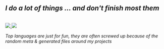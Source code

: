 ## *I do a lot of things ... and don't finish most them*

<br />
  
<a href="https://github.com/anuraghazra/github-readme-stats">
  <img src="https://github-readme-stats.vercel.app/api?username=niraami&count_private=true&theme=nightowl&custom_title=How%20much%20I%27ve%20overworked%20myself%20this%20year" />
</a>
<a href="https://github.com/anuraghazra/github-readme-stats">
  <img src="https://github-readme-stats.vercel.app/api/top-langs/?username=niraami&theme=nightowl&layout=compact&count_private=true" />
</a>

*Top languages are just for fun, they are often screwed up because of the random meta & generated files around my projects*
